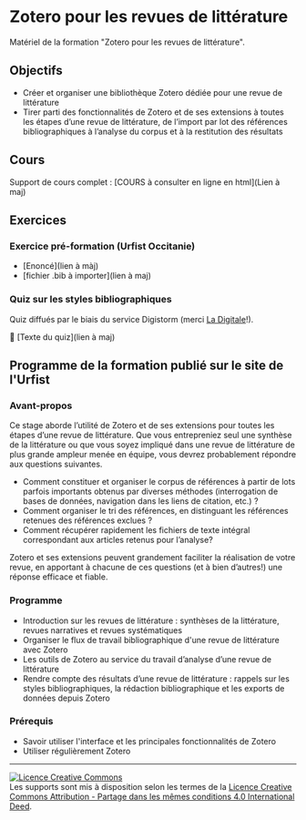 # Zotero pour les revues de littérature

Matériel de la formation "Zotero pour les revues de littérature".

## Objectifs

* Créer et organiser une bibliothèque Zotero dédiée pour une revue de littérature
* Tirer parti des fonctionnalités de Zotero et de ses extensions à toutes les étapes d’une revue de littérature, de l’import par lot des références bibliographiques à l’analyse du corpus et à la restitution des résultats

## Cours
Support de cours complet : [COURS à consulter en ligne en html](Lien à maj)  

## Exercices
### Exercice pré-formation (Urfist Occitanie)
  * [Enoncé](lien à màj)
  * [fichier .bib à importer](lien à maj)
 
### Quiz sur les styles bibliographiques

Quiz diffués par le biais du service Digistorm (merci [La Digitale](https://ladigitale.dev/)!).

🎯 [Texte du quiz](lien à maj)


## Programme de la formation publié sur le site de l'Urfist

### Avant-propos
Ce stage aborde l’utilité de Zotero et de ses extensions pour toutes les étapes d’une revue de littérature.
Que vous entrepreniez seul une synthèse de la littérature ou que vous soyez impliqué dans une revue de littérature de plus grande ampleur menée en équipe, vous devrez probablement répondre aux questions suivantes. 

* Comment constituer et organiser le corpus de références à partir de lots parfois importants obtenus par diverses méthodes (interrogation de bases de données, navigation dans les liens de citation, etc.) ?
* Comment organiser le tri des références, en distinguant les références retenues des références exclues ?
* Comment récupérer rapidement les fichiers de texte intégral correspondant aux articles retenus pour l’analyse? 

Zotero et ses extensions peuvent grandement faciliter la réalisation de votre revue, en apportant à chacune de ces questions (et à bien d’autres!) une réponse efficace et fiable.

### Programme
* Introduction sur les revues de littérature : synthèses de la littérature, revues narratives et revues systématiques
* Organiser le flux de travail bibliographique d'une revue de littérature avec Zotero
* Les outils de Zotero au service du travail d’analyse d’une revue de littérature
* Rendre compte des résultats d’une revue de littérature : rappels sur les styles bibliographiques, la rédaction bibliographique et les exports de données depuis Zotero
        
### Prérequis
* Savoir utiliser l'interface et les principales fonctionnalités de Zotero 
* Utiliser régulièrement Zotero
      
***

<a rel="license" href="https://creativecommons.org/licenses/by-sa/4.0/deed.en"><img alt="Licence Creative Commons" style="border-width:0" src="https://i.creativecommons.org/l/by-sa/3.0/fr/88x31.png" /></a><br />Les supports sont mis à disposition selon les termes de la <a rel="license" href="https://creativecommons.org/licenses/by-sa/4.0/deed.en">Licence Creative Commons Attribution - Partage dans les mêmes conditions 4.0 International Deed</a>.

